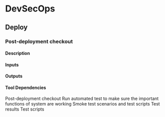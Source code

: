 # DevSecOps

## Deploy

### Post-deployment checkout

#### Description

#### Inputs

#### Outputs

#### Tool Dependencies

Post-deployment
checkout
Run automated test to make sure the
important functions of system are working
Smoke test
scenarios and
test scripts
Test results Test scripts
